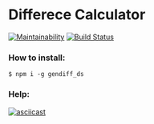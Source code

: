 Differece Calculator
=====================

[![Maintainability](https://api.codeclimate.com/v1/badges/65f62a807cb675210463/maintainability)](https://codeclimate.com/github/DeltaSPb/project-lvl2-s451/maintainability)
[![Build Status](https://travis-ci.org/DeltaSPb/project-lvl2-s451.svg?branch=master)](https://travis-ci.org/DeltaSPb/project-lvl2-s451)

### How to install:

```
$ npm i -g gendiff_ds

```

### Help:

[![asciicast](https://asciinema.org/a/mYPeyhtlKYtSs0X3wHkYSh3Ow.png)](https://asciinema.org/a/mYPeyhtlKYtSs0X3wHkYSh3Ow)

